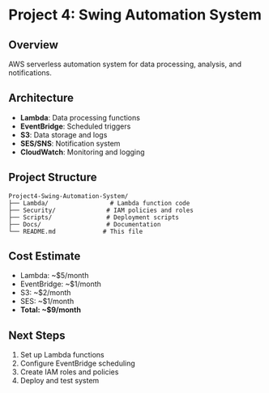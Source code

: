 # Project 4: Swing Automation System

## Overview
AWS serverless automation system for data processing, analysis, and notifications.

## Architecture
- **Lambda**: Data processing functions
- **EventBridge**: Scheduled triggers
- **S3**: Data storage and logs
- **SES/SNS**: Notification system
- **CloudWatch**: Monitoring and logging

## Project Structure
```
Project4-Swing-Automation-System/
├── Lambda/                 # Lambda function code
├── Security/              # IAM policies and roles
├── Scripts/               # Deployment scripts
├── Docs/                  # Documentation
└── README.md             # This file
```

## Cost Estimate
- Lambda: ~$5/month
- EventBridge: ~$1/month
- S3: ~$2/month
- SES: ~$1/month
- **Total: ~$9/month**

## Next Steps
1. Set up Lambda functions
2. Configure EventBridge scheduling
3. Create IAM roles and policies
4. Deploy and test system